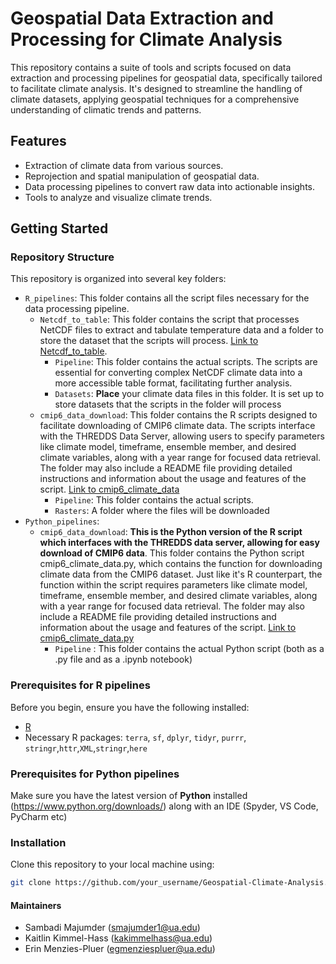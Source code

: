 # Geospatial Data Extraction and Processing for Climate Analysis

This repository contains a suite of tools and scripts focused on data extraction and processing pipelines for geospatial data, specifically tailored to facilitate climate analysis. It's designed to streamline the handling of climate datasets, applying geospatial techniques for a comprehensive understanding of climatic trends and patterns.

## Features

- Extraction of climate data from various sources.
- Reprojection and spatial manipulation of geospatial data.
- Data processing pipelines to convert raw data into actionable insights.
- Tools to analyze and visualize climate trends.

## Getting Started

### Repository Structure

This repository is organized into several key folders:

- `R_pipelines`: This folder contains all the script files necessary for the data processing pipeline.
  - `Netcdf_to_table`: This folder contains the script that processes NetCDF files to extract and tabulate temperature data and a folder to store the dataset that the scripts will process. [Link to Netcdf_to_table](https://github.com/Global-Water-Security-Center/ClimateDataProcessingPipelines/tree/main/R_pipelines/Netcdf_to_table).
     - `Pipeline`: This folder contains the actual scripts. The scripts are essential for converting complex NetCDF climate data into a more accessible table format, facilitating further analysis.
     - `Datasets`: **Place** your climate data files in this folder. It is set up to store datasets that the scripts in the folder will process
  - `cmip6_data_download`: This folder contains the R scripts designed to facilitate downloading of CMIP6 climate data. The scripts interface with the THREDDS Data Server, allowing users to specify parameters like climate model, timeframe, ensemble member, and desired climate variables, along with a year range for focused data retrieval. The folder may also include a README file providing detailed instructions and information about the usage and features of the script. [Link to cmip6_climate_data](https://github.com/Global-Water-Security-Center/ClimateDataProcessingPipelines/tree/main/R_pipelines/cmip6_data_download)
    - `Pipeline`: This folder contains the actual scripts.
    - `Rasters`: A folder where the files will be downloaded
- `Python_pipelines`:
  - `cmip6_data_download`: **This is the Python version of the R script which interfaces with the THREDDS data server, allowing for easy download of CMIP6 data**. This folder contains the Python script cmip6_climate_data.py, which contains the function for downloading climate data from the CMIP6 dataset. Just like it's R counterpart, the function within the script requires parameters like climate model, timeframe, ensemble member, and desired climate variables, along with a year range for focused data retrieval. The folder may also include a README file providing detailed instructions and information about the usage and features of the script. [Link to cmip6_climate_data.py](https://github.com/Global-Water-Security-Center/ClimateDataProcessingPipelines/tree/main/Python_pipelines/cmip6_data_download/Pipeline)
    - `Pipeline` : This folder contains the actual Python script (both as a .py file and as a .ipynb notebook)


### Prerequisites for R pipelines

Before you begin, ensure you have the following installed:
- [R](https://www.r-project.org/)
- Necessary R packages: `terra`, `sf`, `dplyr`, `tidyr`, `purrr`, `stringr`,`httr`,`XML`,`stringr`,`here`


### Prerequisites for Python pipelines

Make sure you have the latest version of **Python** installed (https://www.python.org/downloads/) along with an IDE (Spyder, VS Code, PyCharm etc)

### Installation

Clone this repository to your local machine using:

```bash
git clone https://github.com/your_username/Geospatial-Climate-Analysis.git
```

#### Maintainers

- Sambadi Majumder (smajumder1@ua.edu)
- Kaitlin Kimmel-Hass (kakimmelhass@ua.edu)
- Erin Menzies-Pluer (egmenziespluer@ua.edu)
